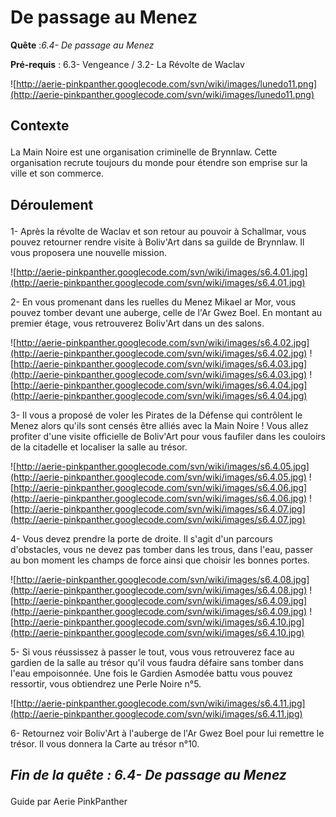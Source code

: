 # De passage au Menez #


<p><b>Quête</b> :<em>6.4- De passage au Menez</em> </p>
<p><b>Pré-requis</b> : 6.3- Vengeance / 3.2- La Révolte de Waclav</p>

![http://aerie-pinkpanther.googlecode.com/svn/wiki/images/lunedo11.png](http://aerie-pinkpanther.googlecode.com/svn/wiki/images/lunedo11.png)

## <p><span>Contexte</span></p> ##

La Main Noire est une organisation criminelle de Brynnlaw. Cette organisation recrute toujours du monde pour étendre son emprise sur la ville et son commerce.


## <p>Déroulement</p> ##

1- Après la révolte de Waclav et son retour au pouvoir à Schallmar, vous pouvez retourner rendre visite à Boliv'Art dans sa guilde de Brynnlaw. Il vous proposera une nouvelle mission.

![http://aerie-pinkpanther.googlecode.com/svn/wiki/images/s6.4.01.jpg](http://aerie-pinkpanther.googlecode.com/svn/wiki/images/s6.4.01.jpg)

2- En vous promenant dans les ruelles du Menez Mikael ar Mor, vous pouvez tomber devant une auberge, celle de l'Ar Gwez Boel. En montant au premier étage, vous retrouverez Boliv'Art dans un des salons.

![http://aerie-pinkpanther.googlecode.com/svn/wiki/images/s6.4.02.jpg](http://aerie-pinkpanther.googlecode.com/svn/wiki/images/s6.4.02.jpg)
![http://aerie-pinkpanther.googlecode.com/svn/wiki/images/s6.4.03.jpg](http://aerie-pinkpanther.googlecode.com/svn/wiki/images/s6.4.03.jpg)
![http://aerie-pinkpanther.googlecode.com/svn/wiki/images/s6.4.04.jpg](http://aerie-pinkpanther.googlecode.com/svn/wiki/images/s6.4.04.jpg)

3- Il vous a proposé de voler les Pirates de la Défense qui contrôlent le Menez alors qu'ils sont censés être alliés avec la Main Noire ! Vous allez profiter d'une visite officielle de Boliv'Art pour vous faufiler dans les couloirs de la citadelle et localiser la salle au trésor.

![http://aerie-pinkpanther.googlecode.com/svn/wiki/images/s6.4.05.jpg](http://aerie-pinkpanther.googlecode.com/svn/wiki/images/s6.4.05.jpg)
![http://aerie-pinkpanther.googlecode.com/svn/wiki/images/s6.4.06.jpg](http://aerie-pinkpanther.googlecode.com/svn/wiki/images/s6.4.06.jpg)
![http://aerie-pinkpanther.googlecode.com/svn/wiki/images/s6.4.07.jpg](http://aerie-pinkpanther.googlecode.com/svn/wiki/images/s6.4.07.jpg)

4- Vous devez prendre la porte de droite. Il s'agit d'un parcours d'obstacles, vous ne devez pas tomber dans les trous, dans l'eau, passer au bon moment les champs de force ainsi que choisir les bonnes portes.

![http://aerie-pinkpanther.googlecode.com/svn/wiki/images/s6.4.08.jpg](http://aerie-pinkpanther.googlecode.com/svn/wiki/images/s6.4.08.jpg)
![http://aerie-pinkpanther.googlecode.com/svn/wiki/images/s6.4.09.jpg](http://aerie-pinkpanther.googlecode.com/svn/wiki/images/s6.4.09.jpg)
![http://aerie-pinkpanther.googlecode.com/svn/wiki/images/s6.4.10.jpg](http://aerie-pinkpanther.googlecode.com/svn/wiki/images/s6.4.10.jpg)

5- Si vous réussissez à passer le tout, vous vous retrouverez face au gardien de la salle au trésor qu'il vous faudra défaire sans tomber dans l'eau empoisonnée. Une fois le Gardien Asmodée battu vous pouvez ressortir, vous obtiendrez une Perle Noire n°5.

![http://aerie-pinkpanther.googlecode.com/svn/wiki/images/s6.4.11.jpg](http://aerie-pinkpanther.googlecode.com/svn/wiki/images/s6.4.11.jpg)

6- Retournez voir Boliv'Art à l'auberge de l'Ar Gwez Boel pour lui remettre le trésor. Il vous donnera la Carte au trésor n°10.



## <p><em>Fin de la quête : 6.4- De passage au Menez</em></h2>
Guide par Aerie PinkPanther
